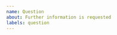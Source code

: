 ```yaml
---
name: Question
about: Further information is requested
labels: question
---
```


<!-- It is best to direct all questions to our Discord server (https://insurgency.gg/discord) -->